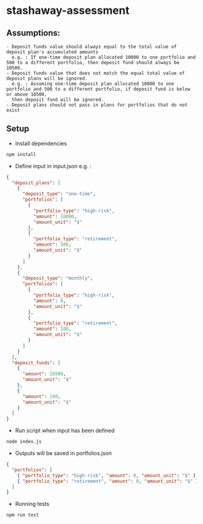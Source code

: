 # stashaway-assessment

## Assumptions:
```
- Deposit funds value should always equal to the total value of deposit plan's accumulated amounts
  e.g. : If one-time deposit plan allocated 10000 to one portfolio and 500 to a different portfolio, then deposit fund should always be 10500.
- Deposit funds value that does not match the equal total value of deposit plans will be ignored.
  e.g. : Assuming one-time deposit plan allocated 10000 to one portfolio and 500 to a different portfolio, if deposit fund is below or above 10500, 
  then deposit fund will be ignored.
- Deposit plans should not pass in plans for portfolios that do not exist
```

## Setup

- Install dependencies
``` bash
npm install
```

- Define input in input.json
e.g. :
``` json
{
  "deposit_plans": [
    {
      "deposit_type": "one-time",
      "portfolios": [
        {
          "portfolio_type": "high-risk",
          "amount": 10000,
          "amount_unit": "$"
        },
        {
          "portfolio_type": "retirement",
          "amount": 500,
          "amount_unit": "$"
        }
      ]
    },
    {
      "deposit_type": "monthly",
      "portfolios": [
        {
          "portfolio_type": "high-risk",
          "amount": 0,
          "amount_unit": "$"
        },
        {
          "portfolio_type": "retirement",
          "amount": 100,
          "amount_unit": "$"
        }
      ]
    }
  ],
  "deposit_funds": [
    {
      "amount": 10500,
      "amount_unit": "$"
    },
    {
      "amount": 100,
      "amount_unit": "$"
    }
  ]
}

```

- Run script when input has been defined
``` bash
node index.js
```

- Outputs will be saved in portfolios.json
``` json
{
  "portfolios": [
    { "portfolio_type": "high-risk", "amount": 0, "amount_unit": "$" },
    { "portfolio_type": "retirement", "amount": 0, "amount_unit": "$" }
  ]
}

```

- Running tests
``` bash
npm run test
```